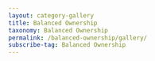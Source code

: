 ```yaml
---
layout: category-gallery
title: Balanced Ownership
taxonomy: Balanced Ownership
permalink: /balanced-ownership/gallery/
subscribe-tag: Balanced Ownership
---
```

